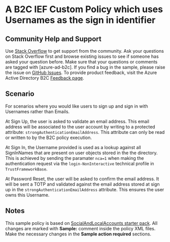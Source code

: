 # A B2C IEF Custom Policy which uses Usernames as the sign in identifier

## Community Help and Support
Use [Stack Overflow](https://stackoverflow.com/questions/tagged/azure-ad-b2c) to get support from the community. Ask your questions on Stack Overflow first and browse existing issues to see if someone has asked your question before. Make sure that your questions or comments are tagged with [azure-ad-b2c].
If you find a bug in the sample, please raise the issue on [GitHub Issues](https://github.com/azure-ad-b2c/samples/issues).
To provide product feedback, visit the Azure Active Directory B2C [Feedback page](https://feedback.azure.com/forums/169401-azure-active-directory?category_id=160596).


## Scenario
For scenarios where you would like users to sign up and sign in with Usernames rather than Emails.

At Sign Up, the user is asked to validate an email address. This email address will be associated to the user account by writing to a protected attribute: `strongAuthenticationEmailAddress`. This attribute can only be read or written to by the B2C policy execution.

At Sign In, the Username provided is used as a lookup against all SignInNames that are present on user objects stored in the the directory. This is achieved by sending the paramater `nca=1` when making the authentication request via the `login-NonInteractive` technical profile in `TrustFrameworkBase`. 

At Password Reset, the user will be asked to confirm the email address. It will be sent a TOTP and validated against the email address stored at sign up in the `strongAuthenticationEmailAddress` attribute. This ensures the user owns this Username.

## Notes
This sample policy is based on [SocialAndLocalAccounts starter pack](https://github.com/Azure-Samples/active-directory-b2c-custom-policy-starterpack/tree/master/SocialAndLocalAccounts). All changes are marked with **Sample:** comment inside the policy XML files. Make the necessary changes in the **Sample action required** sections. 